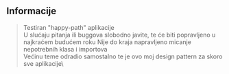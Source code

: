 ## Informacije

> Testiran "happy-path" aplikacije\
> U slućaju pitanja ili buggova slobodno javite, te će biti popravljeno u najkraćem budućem roku
> Nije do kraja napravljeno micanje nepotrebnih klasa i importova\
> Većinu teme odradio samostalno te je ovo moj design pattern za skoro sve aplikacije\
